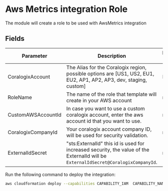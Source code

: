 # Aws Metrics integration Role

The module will create a role to be used with AwsMetrics integration

## Fields

| Parameter | Description | Default Value | Required |
|-----------|-------------|---------------|----------|
| CoralogixAccount | The Alias for the Coralogix region, possible options are [US1, US2, EU1, EU2, AP1, AP2, AP3, dev, staging, custom] | EU1 | :heavy_check_mark: |
| RoleName | The name of the role that template will create in your AWS account | n\a | :heavy_check_mark: |
| CustomAWSAccountId | In case you want to use a custom coralogix account, enter the aws account id that you want to use. | n\a | |
| CoralogixCompanyId | Your coralogix account company ID, will be used for security validation. | n\a | :heavy_check_mark: |
| ExternalIdSecret | "sts:ExternalId" this id is used for increased security, the value of the ExternalId will be `ExternalIdSecret@CoralogixCompanyId`. | n\a | :heavy_check_mark: |


Run the following command to deploy the integration:

```sh
aws cloudformation deploy --capabilities CAPABILITY_IAM  CAPABILITY_NAMED_IAM --template-file template.yaml --stack-name <the name of the stack that will be deploy in aws> --parameter-overrides AWSAccount=<coralogix account region> RoleName=<RoleName> ExternalId=<ExternalId>
```